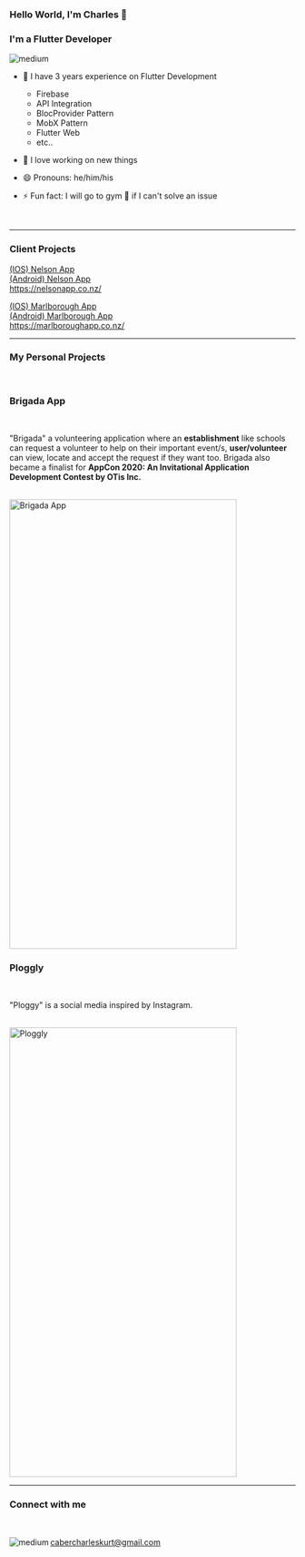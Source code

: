 ### Hello World, I'm Charles 👋

### I'm a Flutter Developer

<img alt="medium" src= "https://img.shields.io/badge/Flutter-02569B?style=for-the-badge&logo=flutter&logoColor=white" />


- 🔭 I have 3 years experience on Flutter Development
    - Firebase
    - API Integration
    - BlocProvider Pattern
    - MobX Pattern
    - Flutter Web
    - etc..

- 🌱 I love working on new things
- 😄 Pronouns: he/him/his
- ⚡ Fun fact: I will go to gym :muscle: if I can't solve an issue 

</br>

***
### Client Projects
<a href="https://apps.apple.com/ph/app/nelson-app/id1123543046"> (IOS) Nelson App </a>
</br>
<a href="https://play.google.com/store/apps/details?id=com.app.p1436EA&hl=en&gl=US"> (Android) Nelson App </a>
</br>
https://nelsonapp.co.nz/
</br>

<a href="https://apps.apple.com/nz/app/the-marlborough-app/id1347811969"> (IOS) Marlborough App </a>
</br>
<a href="https://play.google.com/store/apps/details?id=com.app.p1251HB&hl=en&gl=US"> (Android) Marlborough App </a>
</br>
https://marlboroughapp.co.nz/
***
### My Personal Projects

</br>

### Brigada App

</br>

"Brigada" a volunteering application where an **establishment** like schools can request a volunteer to help on their important event/s, **user/volunteer** can view, locate and accept the request if they want too. Brigada also became a finalist for **AppCon 2020: An Invitational Application Development Contest by OTis Inc.**

</br>

<img alt="Brigada App" src="https://github.com/ckc64/ckc64/blob/master/brigada%20GIF.gif" width="400" height="790">


</br>

### Ploggly

</br>

"Ploggy" is a social media inspired by Instagram.

</br>

<img alt="Ploggly" src="https://github.com/ckc64/ckc64/blob/master/ploggly-gif.gif" width="400" height="790">


</br>

***

### Connect with me

</br>

cabercharleskurt@gmail.com
<img align="left" alt="medium" src="https://img.shields.io/badge/Gmail-D14836?style=for-the-badge&logo=gmail&logoColor=white" />

